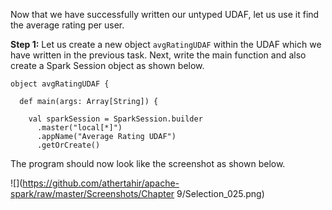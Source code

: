 Now that we have successfully written our untyped UDAF, let us use it find the average rating per user.

**Step 1:** Let us create a new object `avgRatingUDAF` within the UDAF which we have written in the previous task. Next, write the main function and also create a Spark Session object as shown below.

```
object avgRatingUDAF {

  def main(args: Array[String]) {

    val sparkSession = SparkSession.builder
      .master("local[*]")
      .appName("Average Rating UDAF")
      .getOrCreate()
```

The program should now look like the screenshot as shown below.

![](https://github.com/athertahir/apache-spark/raw/master/Screenshots/Chapter 9/Selection_025.png)
 

